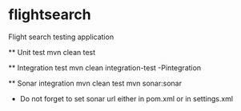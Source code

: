 # flightsearch
Flight search testing application

** Unit test
mvn clean test

** Integration test
mvn clean integration-test -Pintegration

** Sonar integration
mvn clean test
mvn sonar:sonar

* Do not forget to set sonar url either in pom.xml or in settings.xml
